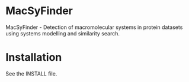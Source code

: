 MacSyFinder
===========

MacSyFinder - Detection of macromolecular systems in protein datasets using systems modelling and similarity search.

Installation
============

See the INSTALL file.
